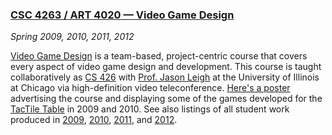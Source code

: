 ### [CSC 4263 / ART 4020 &mdash; Video Game Design][csc4263]

*Spring 2009, 2010, 2011, 2012*

[Video Game Design][csc4263] is a team-based, project-centric course that covers every aspect of video game design and development. This course is taught collaboratively as [CS 426][cs426] with [Prof. Jason Leigh][leigh] at the University of Illinois at Chicago via high-definition video teleconference. [Here's a poster][poster] advertising the course and displaying some of the games developed for the [TacTile Table][tactile] in 2009 and 2010. See also listings of all student work produced in [2009][], [2010][], [2011][], and [2012][].

[csc4263]: csc4263/index.html
[cs426]:   http://www.evl.uic.edu/spiff/class/cs426/
[leigh]:   http://www.evl.uic.edu/spiff/
[poster]:  pdfs/VGD-2009-2010.pdf
[tactile]: research.html#tactile
[2009]:    csc4263/2009/index.html
[2010]:    csc4263/2010/index.html
[2011]:    csc4263/2011/index.html
[2012]:    csc4263/2012/index.html
